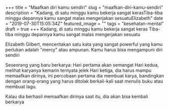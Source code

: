 +++
title = "Maafkan diri kamu sendiri"
slug = "maafkan-diri-kamu-sendiri"
description = "Kadang, di satu minggu kamu bekerja sangat kerasTiba-tiba minggu depannya kamu sangat malas mengerjakan sesuatuElizabeth"
date = "2019-07-30T15:05:34Z"
featured_image = ""
tags = "kesehatan-mental"
draft = true
+++ 
Kadang, di satu minggu kamu bekerja sangat keras
Tiba-tiba minggu depannya kamu sangat malas mengerjakan sesuatu

Elizabeth Gilbert, menceritakan satu kata yang sangat powerful yang kamu perlukan adalah "mercy" atau ampunan. Kamu harus bisa mengampuni diri sendiri

Seseorang yang baru berkarya:
Hari pertama akan semangat
Hari kedua, melihat karyanya kemarin ternyata jelek
Hari ketiga, dia harus mampu memaafkan dirinya, ini percobaan pertama dia membuat karya, bandingkan dengan orang-orang yang harus ditolak berkali-kali saat menulis buku atau membuat lagu. 

Kalau dia berhasil memaafkan dirinya saat itu, dia akan bisa kembali berkarya